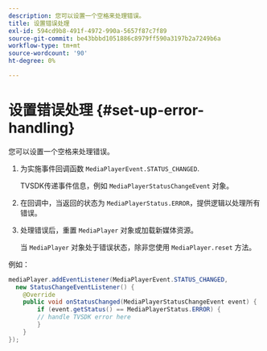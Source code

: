 ```yaml
---
description: 您可以设置一个空格来处理错误。
title: 设置错误处理
exl-id: 594cd9b8-491f-4972-990a-5657f87c7f89
source-git-commit: be43bbbd1051886c8979ff590a3197b2a7249b6a
workflow-type: tm+mt
source-wordcount: '90'
ht-degree: 0%

---
```


# 设置错误处理 {#set-up-error-handling}

您可以设置一个空格来处理错误。

1. 为实施事件回调函数 `MediaPlayerEvent.STATUS_CHANGED`.

   TVSDK传递事件信息，例如 `MediaPlayerStatusChangeEvent` 对象。
1. 在回调中，当返回的状态为 `MediaPlayerStatus.ERROR`，提供逻辑以处理所有错误。
1. 处理错误后，重置 `MediaPlayer` 对象或加载新媒体资源。

   当 `MediaPlayer` 对象处于错误状态，除非您使用 `MediaPlayer.reset` 方法。

<!--<a id="example_E74BB605ED08450295B8902F1E4BB8F5"></a>-->

例如：

```java
mediaPlayer.addEventListener(MediaPlayerEvent.STATUS_CHANGED,  
  new StatusChangeEventListener() { 
    @Override 
    public void onStatusChanged(MediaPlayerStatusChangeEvent event) { 
        if (event.getStatus() == MediaPlayerStatus.ERROR) { 
        // handle TVSDK error here 
        } 
    } 
});
```
